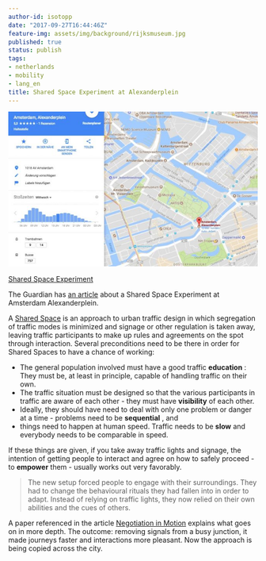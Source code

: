 ```yaml
---
author-id: isotopp
date: "2017-09-27T16:44:46Z"
feature-img: assets/img/background/rijksmuseum.jpg
published: true
status: publish
tags:
- netherlands
- mobility
- lang_en
title: Shared Space Experiment at Alexanderplein
---
```

[![](/uploads/2017/09/alexanderplein-640x397.jpg)](https://www.theguardian.com/environment/bike-blog/2017/sep/22/what-happens-if-you-turn-off-the-traffic-lights)

[Shared Space Experiment](https://www.theguardian.com/environment/bike-blog/2017/sep/22/what-happens-if-you-turn-off-the-traffic-lights)

The Guardian has
[an article](https://www.theguardian.com/environment/bike-blog/2017/sep/22/what-happens-if-you-turn-off-the-traffic-lights)
about a Shared Space Experiment at Amsterdam Alexanderplein.

A [Shared Space](https://en.wikipedia.org/wiki/Shared_space) is an approach
to urban traffic design in which segregation of traffic modes is minimized
and signage or other regulation is taken away, leaving traffic participants
to make up rules and agreements on the spot through interaction. Several
preconditions need to be there in order for Shared Spaces to have a chance
of working:

- The general population involved must have a good traffic **education** :
  They must be, at least in principle, capable of handling traffic on their
  own.
- The traffic situation must be designed so that the various participants in
  traffic are aware of each other - they must have **visibility** of each
  other.
- Ideally, they should have need to deal with only one problem or danger at
  a time - problems need to be **sequential** , and
- things need to happen at human speed. Traffic needs to be **slow** and
  everybody needs to be comparable in speed.

If these things are given, if you take away traffic lights and signage, the
intention of getting people to interact and agree on how to safely proceed -
to **empower** them - usually works out very favorably.

> The new setup forced people to engage with their surroundings. They had to
> change the behavioural rituals they had fallen into in order to adapt.
> Instead of relying on traffic lights, they now relied on their own
> abilities and the cues of others.

A paper referenced in the article [Negotiation in Motion](http://journals.sagepub.com/doi/abs/10.1177/1206331210374149)
explains what goes on in more depth. The outcome: removing signals from a
busy junction, it made journeys faster and interactions more pleasant. Now
the approach is being copied across the city.
